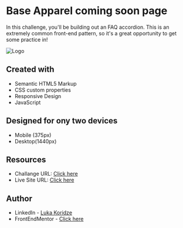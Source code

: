# Base Apparel coming soon page

In this challenge, you'll be building out an FAQ accordion. This is an extremely common front-end pattern, so it's a great opportunity to get some practice in!

![Logo](https://res.cloudinary.com/dz209s6jk/image/upload/v1602235390/Challenges/ymtblmv8bbnpazgrfrx6.jpg)


## Created with
- Semantic HTML5 Markup
- CSS custom properties
- Responsive Design
- JavaScript

## Designed for ony two devices 
- Mobile (375px)
- Desktop(1440px)

## Resources

- Challange URL: [Click here](#)
- Live Site URL: [Click here](#)
## Author

- LinkedIn - [Luka Koridze](https://www.linkedin.com/in/luka-koridze-4397571a4/)
- FrontEndMentor - [Click here](https://www.frontendmentor.io/profile/lukenso)

